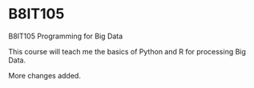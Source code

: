 # B8IT105
B8IT105 Programming for Big Data

This course will teach me the basics of Python and R for processing Big Data.

More changes added.
